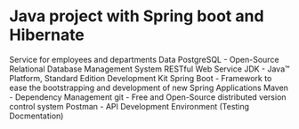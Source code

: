 ﻿# Java project with Spring boot and Hibernate
Service for employees and departments
Data
PostgreSQL - Open-Source Relational Database Management System
RESTful Web Service
JDK - Java™ Platform, Standard Edition Development Kit
Spring Boot - Framework to ease the bootstrapping and development of new Spring Applications
Maven - Dependency Management
git - Free and Open-Source distributed version control system
Postman - API Development Environment (Testing Docmentation)
